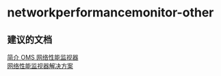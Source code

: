 
<properties
    pageTitle="networkperformancemonitor-other"
    description="与网络性能监视器相关的问题：其他"
    service="microsoft.operationalinsights"
    resource="operationalinsightsaccounts"
    authors="adoylemsft"
    displayorder=""
    selfHelpType="generic"
    supportTopicIds="32536601"
    resourceTags=""
    productPesIds="15725"
    cloudEnvironments="public, Blackforest, Fairfax"
/>


# <a name="networkperformancemonitorother"></a>networkperformancemonitor-other


## <a name="recommended-documents"></a>**建议的文档**
[简介 OMS 网络性能监视器](https://blogs.technet.microsoft.com/msoms/2016/07/27/introducing-oms-network-performance-monitor/) <br>
[网络性能监视器解决方案](https://azure.microsoft.com/documentation/articles/log-analytics-network-performance-monitor/)


<!--HONumber=Nov16_HO2-->



